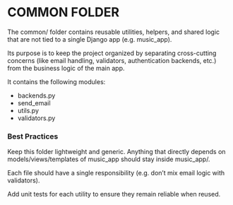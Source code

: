 # COMMON FOLDER

The common/ folder contains reusable utilities, helpers, and shared logic that are not tied to a single Django app (e.g. music_app).

Its purpose is to keep the project organized by separating cross-cutting concerns (like email handling, validators, authentication backends, etc.) from the business logic of the main app.

It contains the following modules:
* backends.py
* send_email
* utils.py
* validators.py


### Best Practices

Keep this folder lightweight and generic. Anything that directly depends on models/views/templates of music_app should stay inside music_app/.

Each file should have a single responsibility (e.g. don’t mix email logic with validators).

Add unit tests for each utility to ensure they remain reliable when reused.